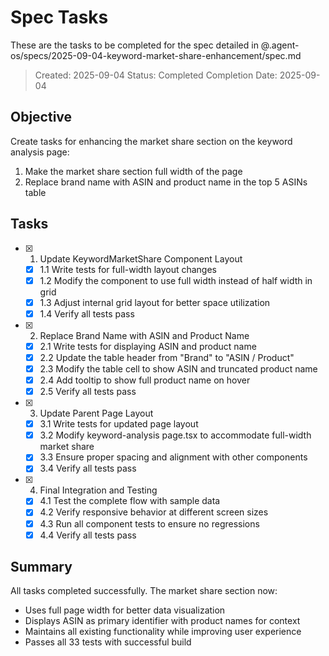 # Spec Tasks

These are the tasks to be completed for the spec detailed in @.agent-os/specs/2025-09-04-keyword-market-share-enhancement/spec.md

> Created: 2025-09-04
> Status: Completed
> Completion Date: 2025-09-04

## Objective

Create tasks for enhancing the market share section on the keyword analysis page:
1. Make the market share section full width of the page
2. Replace brand name with ASIN and product name in the top 5 ASINs table

## Tasks

- [x] 1. Update KeywordMarketShare Component Layout
  - [x] 1.1 Write tests for full-width layout changes
  - [x] 1.2 Modify the component to use full width instead of half width in grid
  - [x] 1.3 Adjust internal grid layout for better space utilization
  - [x] 1.4 Verify all tests pass

- [x] 2. Replace Brand Name with ASIN and Product Name
  - [x] 2.1 Write tests for displaying ASIN and product name
  - [x] 2.2 Update the table header from "Brand" to "ASIN / Product"
  - [x] 2.3 Modify the table cell to show ASIN and truncated product name
  - [x] 2.4 Add tooltip to show full product name on hover
  - [x] 2.5 Verify all tests pass

- [x] 3. Update Parent Page Layout
  - [x] 3.1 Write tests for updated page layout
  - [x] 3.2 Modify keyword-analysis page.tsx to accommodate full-width market share
  - [x] 3.3 Ensure proper spacing and alignment with other components
  - [x] 3.4 Verify all tests pass

- [x] 4. Final Integration and Testing
  - [x] 4.1 Test the complete flow with sample data
  - [x] 4.2 Verify responsive behavior at different screen sizes
  - [x] 4.3 Run all component tests to ensure no regressions
  - [x] 4.4 Verify all tests pass

## Summary

All tasks completed successfully. The market share section now:
- Uses full page width for better data visualization
- Displays ASIN as primary identifier with product names for context
- Maintains all existing functionality while improving user experience
- Passes all 33 tests with successful build
